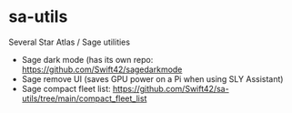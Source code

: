 # sa-utils
Several Star Atlas / Sage utilities

- Sage dark mode (has its own repo: https://github.com/Swift42/sagedarkmode
- Sage remove UI (saves GPU power on a Pi when using SLY Assistant)
- Sage compact fleet list: https://github.com/Swift42/sa-utils/tree/main/compact_fleet_list
